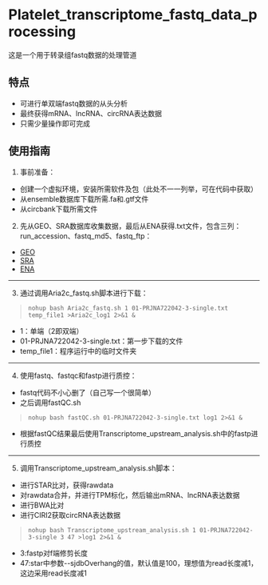 # Platelet_transcriptome_fastq_data_processing
这是一个用于转录组fastq数据的处理管道
## 特点
- 可进行单双端fastq数据的从头分析
- 最终获得mRNA、lncRNA、circRNA表达数据
- 只需少量操作即可完成
## 使用指南
1. 事前准备：
- 创建一个虚拟环境，安装所需软件及包（此处不一一列举，可在代码中获取）
- 从ensemble数据库下载所需.fa和.gtf文件
- 从circbank下载所需文件
2. 先从GEO、SRA数据库收集数据，最后从ENA获得.txt文件，包含三列：run_accession、fastq_md5、fastq_ftp：
  - [GEO](https://www.ncbi.nlm.nih.gov/geo/?tdsourcetag=s_pcqq_aiomsg)
  - [SRA](https://www.ncbi.nlm.nih.gov/sra)
  - [ENA](https://www.ebi.ac.uk/ena/browser/home)
---
3. 通过调用Aria2c_fastq.sh脚本进行下载：

> `nohup bash Aria2c_fastq.sh 1 01-PRJNA722042-3-single.txt temp_file1 >Aria2c_log1 2>&1 &`
- 1：单端（2即双端）
- 01-PRJNA722042-3-single.txt：第一步下载的文件
- temp_file1：程序运行中的临时文件夹
---
4. 使用fastq、fastqc和fastp进行质控：
- fastq代码不小心删了（自己写一个很简单）
- 之后调用fastQC.sh

> `nohup bash fastQC.sh 01-PRJNA722042-3-single.txt log1 2>&1 &`
- 根据fastQC结果最后使用Transcriptome_upstream_analysis.sh中的fastp进行质控
---
5. 调用Transcriptome_upstream_analysis.sh脚本：
- 进行STAR比对，获得rawdata
- 对rawdata合并，并进行TPM标化，然后输出mRNA、lncRNA表达数据
- 进行BWA比对
- 进行CIRI2获取circRNA表达数据

> `nohup bash Transcriptome_upstream_analysis.sh 1 01-PRJNA722042-3-single 3 47 >log1 2>&1 &`
- 3:fastp对f端修剪长度
- 47:star中参数--sjdbOverhang的值，默认值是100，理想值为read长度减1，这边采用read长度减1
